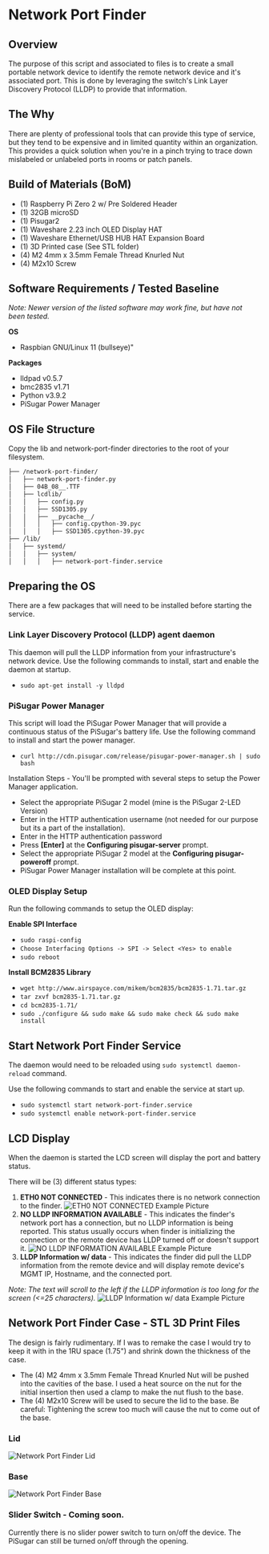 # Network Port Finder

## Overview
The purpose of this script and associated to files is to create a small portable network device to identify the remote network device and it's associated port. This is done by leveraging the switch's Link Layer Discovery Protocol (LLDP) to provide that information.

## The Why
There are plenty of professional tools that can provide this type of service, but they tend to be expensive and in limited quantity within an organization. This provides a quick solution when you're in a pinch trying to trace down mislabeled or unlabeled ports in rooms or patch panels. 

## Build of Materials (BoM)

 - (1) Raspberry Pi Zero 2 w/ Pre Soldered Header
 - (1) 32GB microSD
 - (1) Pisugar2
 - (1) Waveshare 2.23 inch OLED Display HAT
 - (1) Waveshare Ethernet/USB HUB HAT Expansion Board
 - (1) 3D Printed case (See STL folder)
 - (4) M2 4mm x 3.5mm Female Thread Knurled Nut
 - (4) M2x10 Screw

## Software Requirements / Tested Baseline

*Note: Newer version of the listed software may work fine, but have not been tested.*
 
 **OS**
 - Raspbian GNU/Linux 11 (bullseye)"

**Packages**
 - lldpad v0.5.7
 - bmc2835 v1.71
 - Python v3.9.2
 - PiSugar Power Manager

## OS File Structure

Copy the lib and network-port-finder directories to the root of your filesystem.

```bash
├── /network-port-finder/
│   ├── network-port-finder.py
│   ├── 04B_08__.TTF
│   ├── lcdlib/
│   │   ├── config.py
│   │   ├── SSD1305.py
│   │   ├── __pycache__/
│   │   │   ├── config.cpython-39.pyc
│   │   │   ├── SSD1305.cpython-39.pyc
├── /lib/
│   ├── systemd/
│   │   ├── system/
│   │   │   ├── network-port-finder.service
```
## Preparing the OS

There are a few packages that will need to be installed before starting the service. 

### **Link Layer Discovery Protocol (LLDP) agent daemon**

This daemon will pull the LLDP information from your infrastructure's network device. Use the following commands to install, start and enable the daemon at startup.
- `sudo apt-get install -y lldpd`

### **PiSugar Power Manager**

This script will load the PiSugar Power Manager that will provide a continuous status of the PiSugar's battery life. Use the following command to install and start the power manager.

- `curl http://cdn.pisugar.com/release/pisugar-power-manager.sh | sudo bash`

Installation Steps - You'll be prompted with several steps to setup the Power Manager application.

- Select the appropriate PiSugar 2 model (mine is the PiSugar 2-LED Version)
- Enter in the HTTP authentication username (not needed for our purpose but its a part of the installation).
- Enter in the HTTP authentication password 
- Press **[Enter]** at the **Configuring pisugar-server** prompt.
- Select the appropriate PiSugar 2 model at the **Configuring pisugar-poweroff** prompt. 
- PiSugar Power Manager installation will be complete at this point.

### **OLED Display Setup**

Run the following commands to setup the OLED display:

**Enable SPI Interface**

- `sudo raspi-config`
- `Choose Interfacing Options -> SPI -> Select <Yes> to enable`
- `sudo reboot` 

**Install BCM2835 Library**
- `wget http://www.airspayce.com/mikem/bcm2835/bcm2835-1.71.tar.gz`
- `tar zxvf bcm2835-1.71.tar.gz`
- `cd bcm2835-1.71/`
- `sudo ./configure && sudo make && sudo make check && sudo make install`

## Start Network Port Finder Service
The daemon would need to be reloaded using `sudo systemctl daemon-reload` command. 

Use the following commands to start and enable the service at start up.
- `sudo systemctl start network-port-finder.service`
- `sudo systemctl enable network-port-finder.service`

## LCD Display
When the daemon is started the LCD screen will display the port and battery status. 

There will be (3) different status types:

 1. **ETH0 NOT CONNECTED** - This indicates there is no network connection to the finder.
 ![ETH0 NOT CONNECTED Example Picture](https://i.imgur.com/yL0fxYP.jpeg)
 2. **NO LLDP INFORMATION AVAILABLE** - This indicates the finder's network port has a connection, but no LLDP information is being reported. This status usually occurs when finder is initializing the connection or the remote device has LLDP turned off or doesn't support it. 
![NO LLDP INFORMATION AVAILABLE Example Picture](https://i.imgur.com/nBBZ0Q4.jpeg)
 3. **LLDP Information w/ data** - This indicates the finder did pull the LLDP information from the remote device and will display remote device's MGMT IP, Hostname, and the connected port. 
 
 *Note: The text will scroll to the left if the LLDP information is too long for the screen (<=25 characters).*
![LLDP Information w/ data Example Picture](https://i.imgur.com/IZEL82G.jpeg)
## Network Port Finder Case - STL 3D Print Files

The design is fairly rudimentary. If I was to remake the case I would try to keep it with in the 1RU space (1.75") and shrink down the thickness of the case. 

- The (4) M2 4mm x 3.5mm Female Thread Knurled Nut will be pushed into the cavities of the base. I used a heat source on the nut for the initial insertion then used a clamp to make the nut flush to the base.
- The (4) M2x10 Screw will be used to secure the lid to the base. Be careful: Tightening the screw too much will cause the nut to come out of the base.
 
### Lid
![Network Port Finder Lid](https://i.imgur.com/6fla0HW.png)
### Base
![Network Port Finder Base](https://i.imgur.com/tbahiS0.png)
### Slider Switch - Coming soon.
Currently there is no slider power switch to turn on/off the device. The PiSugar can still be turned on/off through the opening.
